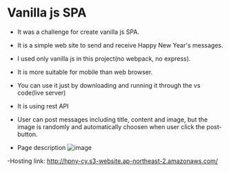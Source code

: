 # Vanilla js SPA

- It was a challenge for create vanilla js SPA.

- It is a simple web site to send and receive Happy New Year's messages. 

- I used only vanilla js in this project(no webpack, no express).

- It is more suitable for mobile than web browser.

- You can use it just by downloading and running it through the vs code(live server)

- It is using rest API

- User can post messages including title, content and image, but the image is randomly and automatically choosen when user click the post-button.

- Page description
![image](https://user-images.githubusercontent.com/120891914/213487823-1553d1b6-c4f2-4371-b1d2-ce5aedc1e685.png)


-Hosting link: http://hpny-cy.s3-website.ap-northeast-2.amazonaws.com/


